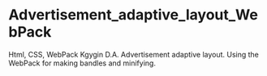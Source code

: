 # Advertisement_adaptive_layout_WebPack
Html, CSS, WebPack
Kgygin D.A.
Advertisement adaptive layout. Using the WebPack for making bandles and minifying.
